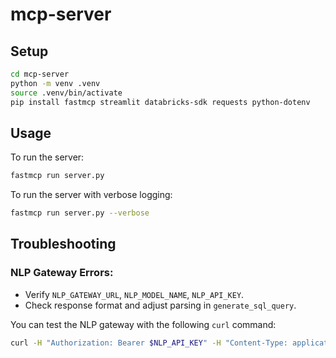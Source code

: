 # mcp-server

## Setup

```bash
cd mcp-server
python -m venv .venv
source .venv/bin/activate
pip install fastmcp streamlit databricks-sdk requests python-dotenv
```

## Usage

To run the server:

```bash
fastmcp run server.py
```

To run the server with verbose logging:

```bash
fastmcp run server.py --verbose
```

## Troubleshooting

### NLP Gateway Errors:

- Verify `NLP_GATEWAY_URL`, `NLP_MODEL_NAME`, `NLP_API_KEY`.
- Check response format and adjust parsing in `generate_sql_query`.

You can test the NLP gateway with the following `curl` command:

```bash
curl -H "Authorization: Bearer $NLP_API_KEY" -H "Content-Type: application/json" -d '{"model":"your-model-name","prompt":"test"}' $NLP_GATEWAY_URL
```